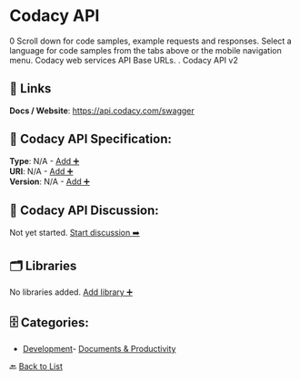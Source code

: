 # Codacy API

0 Scroll down for code samples, example requests and responses. Select a language for code samples from the tabs above or the mobile navigation menu.  Codacy web services API Base URLs. . Codacy API v2

##  🔗 Links
**Docs / Website**: https://api.codacy.com/swagger

## 🧬 Codacy API Specification:
**Type**: N/A - [Add ➕](https://github.com/apis-list/apis-list/edit/main/apis.yaml#L3606)  
**URI**: N/A - [Add ➕](https://github.com/apis-list/apis-list/edit/main/apis.yaml#L3606)  
**Version**: N/A - [Add ➕](https://github.com/apis-list/apis-list/edit/main/apis.yaml#L3606)

## 💬 Codacy API Discussion:
Not yet started. [Start discussion ➡️](https://github.com/apis-list/apis-list/discussions/new)

## 🗂️ Libraries

No libraries added. [Add library ➕](https://github.com/apis-list/apis-list/edit/main/apis.yaml#L3606)    


## 🗄️ Categories:
- [Development](https://github.com/apis-list/apis-list#development-)- [Documents & Productivity](https://github.com/apis-list/apis-list#documents--productivity-)

🔙  [Back to List](https://github.com/apis-list/apis-list)

